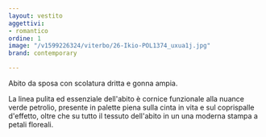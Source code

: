 ```yaml
---
layout: vestito
aggettivi:
- romantico
ordine: 1
image: "/v1599226324/viterbo/26-Ikio-POL1374_uxua1j.jpg"
brand: contemporary

---
```

Abito da sposa con scolatura dritta e gonna ampia. 

La linea pulita ed essenziale dell'abito è cornice funzionale alla nuance verde petrolio, presente in palette piena sulla cinta in vita e sul coprispalle d'effetto, oltre che su tutto il tessuto dell'abito in un una moderna stampa a petali floreali.